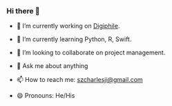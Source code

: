 ### Hi there 👋

<!--
**CharlieGai/CharlieGai** is a ✨ _special_ ✨ repository because its `README.md` (this file) appears on your GitHub profile.
-->

- 🔭 I’m currently working on [Digiphile](https://digiphile.org).
- 🌱 I’m currently learning Python, R, Swift.
- 👯 I’m looking to collaborate on project management.

- 💬 Ask me about anything
- 📫 How to reach me: szcharlesji@gmail.com
- 😄 Pronouns: He/His
